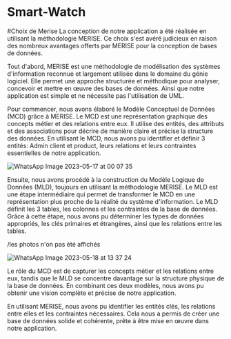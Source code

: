 # Smart-Watch



#Choix de Merise
La conception de notre application a été réalisée en utilisant la méthodologie MERISE. Ce choix s'est avéré judicieux en raison des nombreux avantages offerts par MERISE pour la conception de bases de données.

Tout d'abord, MERISE est une méthodologie de modélisation des systèmes d'information reconnue et largement utilisée dans le domaine du génie logiciel. Elle permet une approche structurée et méthodique pour analyser, concevoir et mettre en œuvre des bases de données. Ainsi que notre application est simple et ne nécessite pas l'utilisation de UML.

Pour commencer, nous avons élaboré le Modèle Conceptuel de Données (MCD) grâce à MERISE. Le MCD est une représentation graphique des concepts métier et des relations entre eux. Il utilise des entités, des attributs et des associations pour décrire de manière claire et précise la structure des données. En utilisant le MCD, nous avons pu identifier et définir 3 entités: Admin client et product, leurs relations et leurs contraintes essentielles de notre application.




![WhatsApp Image 2023-05-17 at 00 07 35](https://github.com/Fatighaoui12/Smart-Watch/assets/104173820/f75c7e59-66f9-49e6-87fb-aa1125f261e5)




Ensuite, nous avons procédé à la construction du Modèle Logique de Données (MLD), toujours en utilisant la méthodologie MERISE. Le MLD est une étape intermédiaire qui permet de transformer le MCD en une représentation plus proche de la réalité du système d'information. Le MLD définit les 3 tables, les colonnes et les contraintes de la base de données. Grâce à cette étape, nous avons pu déterminer les types de données appropriés, les clés primaires et étrangères, ainsi que les relations entre les tables.

/les photos n'on pas été affichés

![WhatsApp Image 2023-05-18 at 13 37 24](https://github.com/Fatighaoui12/Smart-Watch/assets/104173820/13e67e6d-d4f0-46d4-a669-15fc452759f0)




Le rôle du MCD est de capturer les concepts métier et les relations entre eux, tandis que le MLD se concentre davantage sur la structure physique de la base de données. En combinant ces deux modèles, nous avons pu obtenir une vision complète et précise de notre application.

En utilisant MERISE, nous avons pu identifier les entités clés, les relations entre elles et les contraintes nécessaires. Cela nous a permis de créer une base de données solide et cohérente, prête à être mise en œuvre dans notre application.

